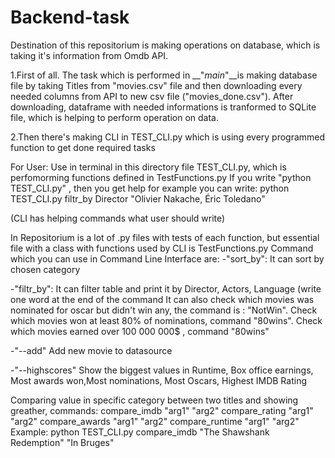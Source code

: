 # Backend-task
Destination of this repositorium is making operations on database, which is taking it's information from Omdb API.

1.First of all. The task which is performed in __"_main_"__is making database file by taking Titles from "movies.csv" file and then downloading every needed columns from API to new csv file ("movies_done.csv"). After downloading, dataframe with needed informations is tranformed to SQLite file, which is helping to perform operation on data.

2.Then there's making CLI in TEST_CLI.py which is using every programmed function to get done required tasks


For User:
Use in terminal in this directory file TEST_CLI.py, which is perfomorming functions defined in TestFunctions.py
If you write "python TEST_CLI.py" , then you get help
for example you can write: python TEST_CLI.py filtr_by Director "Olivier Nakache, Éric Toledano"


(CLI has helping commands what user should write)

In Repositorium is a lot of .py files with tests of each function, but essential file with a class with functions used by CLI is TestFunctions.py
Command which you can use in Command Line Interface are:
-"sort_by":
It can sort by chosen category

-"filtr_by":
It can filter table and print it by Director, Actors, Language (write one word at the end of the command
    It can also check which movies was nominated for oscar but didn't win any, the command is : "NotWin". 
    Check which movies won at least 80% of nominations, command "80wins".
    Check which movies earned over 100 000 000$ , command "80wins"
    
-"--add"
    Add new movie to datasource

-"--highscores"
    Show the biggest values in Runtime, Box office earnings, Most awards won,Most nominations, Most Oscars, Highest IMDB Rating


Comparing value in specific category between two titles and showing greather, commands:
compare_imdb "arg1" "arg2"
compare_rating "arg1" "arg2"
compare_awards "arg1" "arg2"
compare_runtime "arg1" "arg2"
Example: python TEST_CLI.py compare_imdb "The Shawshank Redemption" "In Bruges"

